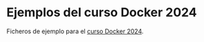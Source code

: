 # Ejemplos del curso Docker 2024

Ficheros de ejemplo para el [curso Docker 2024](https://github.com/josedom24/curso_docker_ow).


